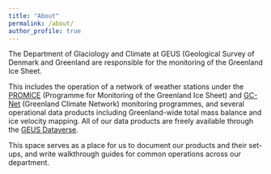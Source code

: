 ```yaml
---
title: "About"
permalink: /about/
author_profile: true
---
```


The Department of Glaciology and Climate at GEUS (Geological Survey of Denmark and Greenland are responsible for the monitoring of the Greenland Ice Sheet. 

This includes the operation of a network of weather stations under the [PROMICE](https://promice.dk/) (Programme for Monitoring of the Greenland Ice Sheet) and [GC-Net](http://cires1.colorado.edu/steffen/gcnet/) (Greenland Climate Network) monitoring programmes, and several operational data products including Greenland-wide total mass balance and ice velocity mapping. All of our data products are freely available through the [GEUS Dataverse](https://dataverse.geus.dk/).

This space serves as a place for us to document our products and their set-ups, and write walkthrough guides for common operations across our department.

